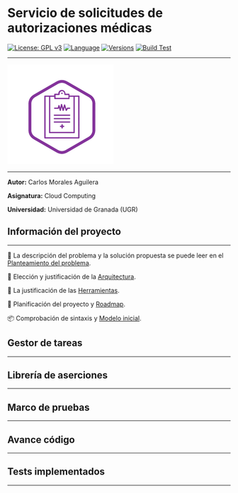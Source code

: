 # Servicio de solicitudes de autorizaciones médicas

[![License: GPL v3](https://img.shields.io/badge/License-GPLv3-blue.svg)](https://www.gnu.org/licenses/gpl-3.0) [![Language](https://img.shields.io/badge/Language-Python-red.svg)](https://www.python.org/) [![Versions](https://img.shields.io/badge/Python-3.6|3.7|3.8|3.9-red.svg)](https://www.python.org/downloads/release/python-360/) [![Build Test](https://img.shields.io/travis/Carlosma7/CC-MedAuth/main)](https://travis-ci.org/github/Carlosma7/CC-MedAuth) 

---

![Logo MedAuth](./doc/img/logo_medauth.png "Logo MedAuth")

---

**Autor:** Carlos Morales Aguilera

**Asignatura:** Cloud Computing

**Universidad:** Universidad de Granada (UGR)

## Información del proyecto

---

:hospital: La descripción del problema y la solución propuesta se puede leer en el [Planteamiento del problema](https://github.com/Carlosma7/CC-MedAuth/blob/main/doc/descripcion_problema.md).

:triangular_ruler: Elección y justificación de la [Arquitectura](https://github.com/Carlosma7/CC-MedAuth/blob/main/doc/arquitectura.md).

:hammer: La justificación de las [Herramientas](https://github.com/Carlosma7/CC-MedAuth/blob/main/doc/justificacion_herramientas.md).

:round_pushpin: Planificación del proyecto y [Roadmap](https://github.com/Carlosma7/CC-MedAuth/blob/main/doc/roadmap.md).

:package: Comprobación de sintaxis y [Modelo inicial](https://github.com/Carlosma7/CC-MedAuth/blob/main/doc/modelo_inicial.md).

## Gestor de tareas

---

## Librería de aserciones

---

## Marco de pruebas

---

## Avance código

---

## Tests implementados

---
